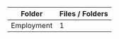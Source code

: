 | Folder     |   Files / Folders |
|------------|-------------------|
| Employment |                 1 |
